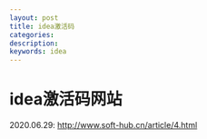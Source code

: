 ```yaml
---
layout: post
title: idea激活码
categories: 
description: 
keywords: idea
---
```


# idea激活码网站
2020.06.29: http://www.soft-hub.cn/article/4.html
